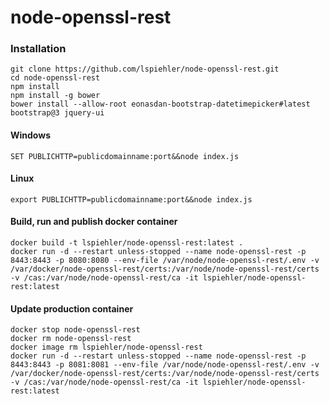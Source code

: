 # node-openssl-rest

### Installation
```
git clone https://github.com/lspiehler/node-openssl-rest.git
cd node-openssl-rest
npm install
npm install -g bower
bower install --allow-root eonasdan-bootstrap-datetimepicker#latest bootstrap@3 jquery-ui
```

#### Windows
```
SET PUBLICHTTP=publicdomainname:port&&node index.js
```

#### Linux
```
export PUBLICHTTP=publicdomainname:port&&node index.js
```

#### Build, run and publish docker container
```
docker build -t lspiehler/node-openssl-rest:latest .
docker run -d --restart unless-stopped --name node-openssl-rest -p 8443:8443 -p 8080:8080 --env-file /var/node/node-openssl-rest/.env -v /var/docker/node-openssl-rest/certs:/var/node/node-openssl-rest/certs -v /cas:/var/node/node-openssl-rest/ca -it lspiehler/node-openssl-rest:latest
```

#### Update production container
```
docker stop node-openssl-rest
docker rm node-openssl-rest
docker image rm lspiehler/node-openssl-rest
docker run -d --restart unless-stopped --name node-openssl-rest -p 8443:8443 -p 8081:8081 --env-file /var/node/node-openssl-rest/.env -v /var/docker/node-openssl-rest/certs:/var/node/node-openssl-rest/certs -v /cas:/var/node/node-openssl-rest/ca -it lspiehler/node-openssl-rest:latest
```